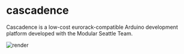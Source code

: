 # cascadence
Cascadence is a low-cost eurorack-compatible Arduino development platform developed with the Modular Seattle Team.

![render](https://github.com/cctvfm/cascadence/blob/master/hardware/Cascadence_Render.png)
